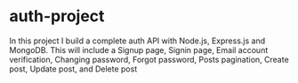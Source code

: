 # auth-project
In this project I build a complete auth API with Node.js, Express.js and MongoDB. This will include a Signup page, Signin page, Email account verification, Changing password, Forgot password, Posts pagination, Create post, Update post, and Delete post

